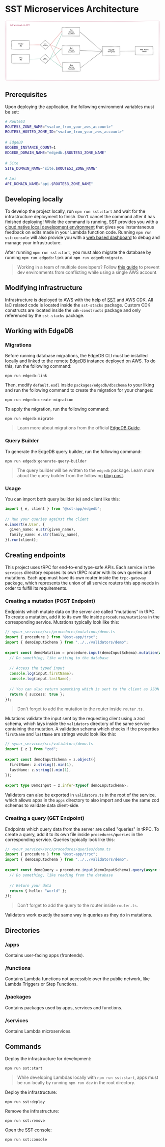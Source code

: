 # SST Microservices Architecture

![Infrastructure](assets/infrastructure.png)

## Prerequisites

Upon deploying the application, the following environment variables must be set:

```sh
# Route53
ROUTE53_ZONE_NAME="<value_from_your_aws_account>"
ROUTE53_HOSTED_ZONE_ID="<value_from_your_aws_account>"

# EdgeDB
EDGEDB_INSTANCE_COUNT=1
EDGEDB_DOMAIN_NAME="edgedb.$ROUTE53_ZONE_NAME"

# Site
SITE_DOMAIN_NAME="site.$ROUTE53_ZONE_NAME"

# Api
API_DOMAIN_NAME="api.$ROUTE53_ZONE_NAME"
```

## Developing locally

To develop the project locally, run `npm run sst:start` and wait for the infrastructure deployment to finish. Don't cancel the command after it has finished deploying! While the command is running, SST provides you with a [cloud native local development environment](https://docs.sst.dev/live-lambda-development) that gives you instantaneous feedback on edits made in your Lambda function code. Running `npm run sst:console` will also provide you with a [web based dashboard](https://docs.sst.dev/console) to debug and manage your infrastructure.

After running `npm run sst:start`, you must also migrate the database by running `npm run edgedb:link` and `npm run edgedb:migrate`.

> Working in a team of multiple developers? Follow [this guide](https://docs.sst.dev/working-with-your-team) to prevent dev environments from conflicting while using a single AWS account.

## Modifying infrastructure

Infrastructure is deployed to AWS with the help of [SST](https://sst.dev/) and AWS CDK.
All IaC related code is located inside the `sst-stacks` package. Custom CDK constructs are located inside the `cdk-constructs` package and only referenced by the `sst-stacks` package.

## Working with EdgeDB

### Migrations

Before running database migrations, the EdgeDB CLI must be installed locally and linked to the remote EdgeDB instance deployed on AWS.
To do this, run the following command:

```console
npm run edgedb:link
```

Then, modify `default.esdl` inside `packages/edgedb/dbschema` to your liking and run the following command to create the migration for your changes:

```console
npm run edgedb:create-migration
```

To apply the migration, run the following command:

```console
npm run edgedb:migrate
```

> Learn more about migrations from the official [EdgeDB Guide](https://www.edgedb.com/docs/guides/migrations/index).

### Query Builder

To generate the EdgeDB query builder, run the following command:

```console
npm run edgedb:generate-query-builder
```

> The query builder will be written to the `edgedb` package. Learn more about the query builder from the following [blog post](https://www.edgedb.com/blog/designing-the-ultimate-typescript-query-builder).

### Usage

You can import both query builder (e) and client like this:

```ts
import { e, client } from "@sst-app/edgedb";

// Run your queries against the client
e.insert(e.User, {
  given_name: e.str(given_name),
  family_name: e.str(family_name),
}).run(client);
```

## Creating endpoints

This project uses tRPC for end-to-end type-safe APIs. Each service in the `services` directory exposes its own tRPC router with its own queries and mutations.
Each app must have its own router inside the `trpc-gateway` package, which represents the union of all service routers this app needs in order to fulfill its requirements.

### Creating a mutation (POST Endpoint)

Endpoints which mutate data on the server are called "mutations" in tRPC. To create a mutation, add it to its own file inside `procedures/mutations` in the corresponding service.
Mutations typically look like this:

```ts
// <your_service>/src/procedures/mutations/demo.ts
import { procedure } from "@sst-app/trpc";
import { demoInputSchema } from "../../validators/demo";

export const demoMutation = procedure.input(demoInputSchema).mutation(async ({ input, ctx }) => {
  // Do something, like writing to the database

  // Access the typed input
  console.log(input.firstName);
  console.log(input.lastName);

  // You can also return something which is sent to the client as JSON
  return { success: true };
});
```

> Don't forget to add the mutation to the router inside `router.ts`.

Mutations validate the input sent by the requesting client using a zod schema, which lays inside the `validators` directory of the same service containing the mutation.
A validation schema which checks if the properties `firstName` and `lastName` are strings would look like this:

```ts
// <your_service>/src/validators/demo.ts
import { z } from "zod";

export const demoInputSchema = z.object({
  firstName: z.string().min(1),
  lastName: z.string().min(1),
});

export type DemoInput = z.infer<typeof demoInputSchema>;
```

Validators can also be exported in `validators.ts` in the root of the service, which allows apps in the `apps` directory to also import and use the same zod schemas to validate data client-side.

### Creating a query (GET Endpoint)

Endpoints which query data from the server are called "queries" in tRPC. To create a query, add it to its own file inside `procedures/queries` in the corresponding service.
Queries typically look like this:

```ts
// <your_service>/src/procedures/queries/demo.ts
import { procedure } from "@sst-app/trpc";
import { demoInputSchema } from "../../validators/demo";

export const demoQuery = procedure.input(demoInputSchema).query(async ({ input, ctx }) => {
  // Do something, like reading from the database

  // Return your data
  return { hello: "world" };
});
```

> Don't forget to add the query to the router inside `router.ts`.

Validators work exactly the same way in queries as they do in mutations.

## Directories

### /apps

Contains user-facing apps (frontends).

### /functions

Contains Lambda functions not accessible over the public network, like Lambda Triggers or Step Functions.

### /packages

Contains packages used by apps, services and functions.

### /services

Contains Lambda microservices.

## Commands

Deploy the infrastructure for development:

```console
npm run sst:start
```

> While developing Lambdas locally with `npm run sst:start`, apps must be run locally by running `npm run dev` in the root directory.

Deploy the infrastructure:

```console
npm run sst:deploy
```

Remove the infrastructure:

```console
npm run sst:remove
```

Open the SST console:

```console
npm run sst:console
```
